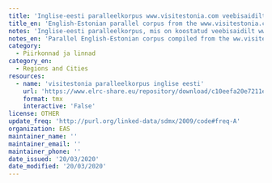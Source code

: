 ```yaml
---
title: 'Inglise-eesti paralleelkorpus www.visitestonia.com veebisaidilt'
title_en: 'English-Estonian parallel corpus from the www.visitestonia.com web site'
notes: 'Inglise-eesti paralleelkorpus, mis on koostatud veebisaidilt www.visitestonia.com indekseerides sisu ja joondades paralleelselt andmeid.'
notes_en: 'Parallel English-Estonian corpus compiled from the ww.visitestonia.com website by crawling the contents and aligning the parallel data.'
category:
  - Piirkonnad ja linnad
category_en:
  - Regions and Cities
resources:
  - name: 'visitestonia paralleelkorpus inglise eesti'
    url: 'https://www.elrc-share.eu/repository/download/c10eefa20e7211e9b7d400155d0267069e1e010778124059a9f95672a4e38c32/'
    format: tmx
    interactive: 'False'
license: OTHER
update_freq: 'http://purl.org/linked-data/sdmx/2009/code#freq-A'
organization: EAS
maintainer_name: ''
maintainer_email: ''
maintainer_phone: ''
date_issued: '20/03/2020'
date_modified: '20/03/2020'
---
```

